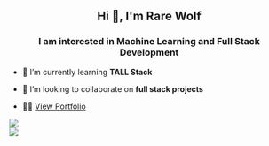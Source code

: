 <div theme=radical>
<h2 align="center">Hi 👋, I'm Rare Wolf</h2>
<h3 align="center">I am interested in Machine Learning and Full Stack Development</h3>
  
- 🌱 I’m currently learning **TALL Stack**

- 👯 I’m looking to collaborate on **full stack projects**

- 👨‍💻 <a href="https://rarewolf626.github.io">View Portfolio</a>

<img src="https://user-images.githubusercontent.com/73097560/115834477-dbab4500-a447-11eb-908a-139a6edaec5c.gif"></br>
<img src="https://user-images.githubusercontent.com/73097560/115834477-dbab4500-a447-11eb-908a-139a6edaec5c.gif">

</div>